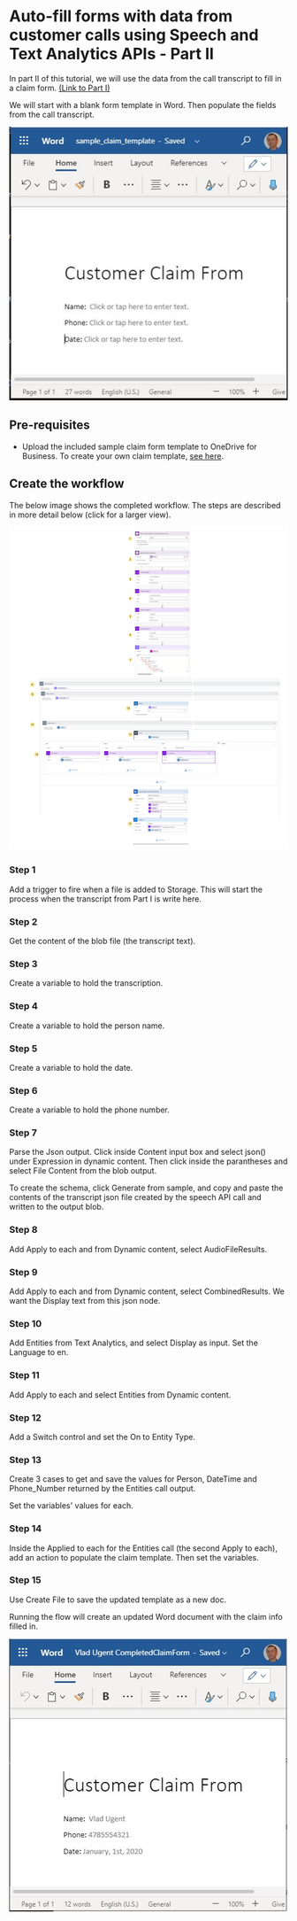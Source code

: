 # Auto-fill forms with data from customer calls using Speech and Text Analytics APIs - Part II

In part II of this tutorial, we will use the data from the call transcript to fill in a claim form. [(Link to Part I)](Converting%20audio%20to%20text%20-%20Part%20I.md) 

We will start with a blank form template in Word. Then populate the fields from the call transcript.

![alt text](images/empty_form.JPG "Empty claim form")

## Pre-requisites

- Upload the included sample claim form template to OneDrive for Business. To create your own claim template, [see here](https://flow.microsoft.com/en-us/blog/generate-word-documents-in-your-flows/).

## Create the workflow

The below image shows the completed workflow. The steps are described in more detail below (click for a larger view).

![alt text](images/fill_form_flow.png "Speech API info")

### Step 1

Add a trigger to fire when a file is added to Storage. This will start the process when the transcript from Part I is write here.

### Step 2

Get the content of the blob file (the transcript text).

### Step 3

Create a variable to hold the transcription.

### Step 4

Create a variable to hold the person name.

### Step 5

Create a variable to hold the date.

### Step 6

Create a variable to hold the phone number.

### Step 7

Parse the Json output. Click inside Content input box and select json() under Expression in dynamic content. Then click inside the parantheses and select File Content from the blob output.

To create the schema, click Generate from sample, and copy and paste the contents of the transcript json file created by the speech API call and written to the output blob.

### Step 8

Add Apply to each and from Dynamic content, select AudioFileResults.

### Step 9

Add Apply to each and from Dynamic content, select CombinedResults. We want the Display text from this json node.

### Step 10

Add Entities from Text Analytics, and select Display as input. Set the Language to en.

### Step 11

Add Apply to each and select Entities from Dynamic content.

### Step 12

Add a Switch control and set the On to Entity Type.

### Step 13

Create 3 cases to get and save the values for Person, DateTime and Phone_Number returned by the Entities call output.

Set the variables' values for each.

### Step 14

Inside the Applied to each for the Entities call (the second Apply to each), add an action to populate the claim template. Then set the variables.

### Step 15

Use Create File to save the updated template as a new doc.

Running the flow will create an updated Word document with the claim info filled in.

![alt text](images/filled_form.JPG "Speech API info")
